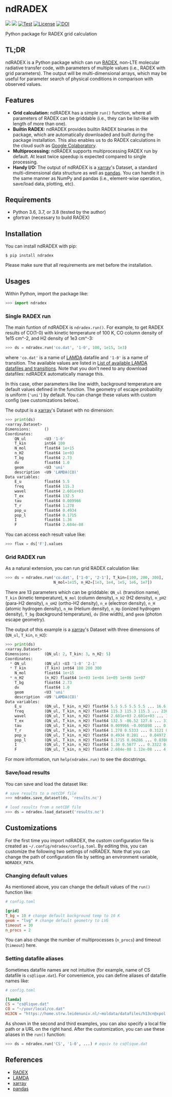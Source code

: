 # ndRADEX

[![](https://img.shields.io/pypi/v/ndradex.svg?label=PyPI&style=flat-square)](https://pypi.org/pypi/ndradex/)
[![](https://img.shields.io/pypi/pyversions/ndradex.svg?label=Python&color=yellow&style=flat-square)](https://pypi.org/pypi/ndradex/)
[![Test](https://img.shields.io/github/workflow/status/astropenguin/ndradex/Test?logo=github&label=Test&style=flat-square)](https://github.com/astropenguin/ndradex/actions)
[![License](https://img.shields.io/badge/license-MIT-blue.svg?label=License&style=flat-square)](LICENSE)
[![DOI](https://img.shields.io/badge/DOI-10.5281/zenodo.3384031-blue?style=flat-square)](https://doi.org/10.5281/zenodo.3384031)

Python package for RADEX grid calculation

## TL;DR

ndRADEX is a Python package which can run [RADEX], non-LTE molecular radiative transfer code, with parameters of multiple values (i.e., RADEX with grid parameters).
The output will be multi-dimensional arrays, which may be useful for parameter search of physical conditions in comparison with observed values.

## Features

- **Grid calculation:** ndRADEX has a simple `run()` function, where all parameters of RADEX can be griddable (i.e., they can be list-like with length of more than one).
- **Builtin RADEX:** ndRADEX provides builtin RADEX binaries in the package, which are automatically downloaded and built during the package installation. This also enables us to do RADEX calculations in the cloud such as [Google Colaboratory](https://colab.research.google.com).
- **Multiprocessing:** ndRADEX supports multiprocessing RADEX run by default. At least twice speedup is expected compared to single processing.
- **Handy I/O:** The output of ndRADEX is a [xarray]'s Dataset, a standard multi-dimensional data structure as well as [pandas]. You can handle it in the same manner as NumPy and pandas (i.e., element-wise operation, save/load data, plotting, etc).

## Requirements

- Python 3.6, 3.7, or 3.8 (tested by the author)
- gfortran (necessary to build RADEX)

## Installation

You can install ndRADEX with pip:

```shell
$ pip install ndradex
```

Please make sure that all requirements are met before the installation.

## Usages

Within Python, import the package like:

```python
>>> import ndradex
```

### Single RADEX run

The main funtion of ndRADEX is `ndradex.run()`.
For example, to get RADEX results of CO(1-0) with kinetic temperature of 100 K, CO column density of 1e15 cm^-2, and H2 density of 1e3 cm^-3:

```python
>>> ds = ndradex.run('co.dat', '1-0', 100, 1e15, 1e3)
```

where `'co.dat'` is a name of [LAMDA] datafile and `'1-0'` is a name of transition.
The available values are listed in [List of available LAMDA datafiles and transitions](https://github.com/astropenguin/ndradex/wiki/List-of-available-LAMDA-datafiles-and-transitions).
Note that you don't need to any download datafiles:
ndRADEX automatically manage this.

In this case, other parameters like line width, background temperature are default values defined in the function.
The geometry of escape probability is uniform (`'uni'`) by default.
You can change these values with custom config (see customizations below).

The output is a [xarray]'s Dataset with no dimension:

```python
>>> print(ds)
<xarray.Dataset>
Dimensions:      ()
Coordinates:
    QN_ul        <U3 '1-0'
    T_kin        int64 100
    N_mol        float64 1e+15
    n_H2         float64 1e+03
    T_bg         float64 2.73
    dv           float64 1.0
    geom         <U3 'uni'
    description  <U9 'LAMDA(CO)'
Data variables:
    E_u          float64 5.5
    freq         float64 115.3
    wavel        float64 2.601e+03
    T_ex         float64 132.5
    tau          float64 0.009966
    T_r          float64 1.278
    pop_u        float64 0.4934
    pop_l        float64 0.1715
    I            float64 1.36
    F            float64 2.684e-08
```

You can access each result value like:

```python
>>> flux = ds['F'].values
```

### Grid RADEX run

As a natural extension, you can run grid RADEX calculation like:

```python
>>> ds = ndradex.run('co.dat', ['1-0', '2-1'], T_kin=[100, 200, 300],
                     N_mol=1e15, n_H2=[1e3, 1e4, 1e5, 1e6, 1e7])
```

There are 13 parameters which can be griddable:
`QN_ul` (transition name), `T_kin` (kinetic temperature), `N_mol` (column density), `n_H2` (H2 density), `n_pH2` (para-H2 density), `n_oH2` (ortho-H2 density), `n_e` (electron density), `n_H` (atomic hydrogen density), `n_He` (Helium density), `n_Hp` (ionized hydrogen density), `T_bg` (background temperature), `dv` (line width), and `geom` (photon escape geometry).

The output of this example is a [xarray]'s Dataset with three dimensions of (`QN_ul`, `T_kin`, `n_H2`):

```python
>>> print(ds)
<xarray.Dataset>
Dimensions:      (QN_ul: 2, T_kin: 3, n_H2: 5)
Coordinates:
  * QN_ul        (QN_ul) <U3 '1-0' '2-1'
  * T_kin        (T_kin) int64 100 200 300
    N_mol        float64 1e+15
  * n_H2         (n_H2) float64 1e+03 1e+04 1e+05 1e+06 1e+07
    T_bg         float64 2.73
    dv           float64 1.0
    geom         <U3 'uni'
    description  <U9 'LAMDA(CO)'
Data variables:
    E_u          (QN_ul, T_kin, n_H2) float64 5.5 5.5 5.5 5.5 ... 16.6 16.6 16.6
    freq         (QN_ul, T_kin, n_H2) float64 115.3 115.3 115.3 ... 230.5 230.5
    wavel        (QN_ul, T_kin, n_H2) float64 2.601e+03 2.601e+03 ... 1.3e+03
    T_ex         (QN_ul, T_kin, n_H2) float64 132.5 -86.52 127.6 ... 316.6 301.6
    tau          (QN_ul, T_kin, n_H2) float64 0.009966 -0.005898 ... 0.0009394
    T_r          (QN_ul, T_kin, n_H2) float64 1.278 0.5333 ... 0.3121 0.2778
    pop_u        (QN_ul, T_kin, n_H2) float64 0.4934 0.201 ... 0.04972 0.04426
    pop_l        (QN_ul, T_kin, n_H2) float64 0.1715 0.06286 ... 0.03089 0.02755
    I            (QN_ul, T_kin, n_H2) float64 1.36 0.5677 ... 0.3322 0.2957
    F            (QN_ul, T_kin, n_H2) float64 2.684e-08 1.12e-08 ... 4.666e-08
```

For more information, run `help(ndradex.run)` to see the docstrings.

### Save/load results

You can save and load the dataset like:

```python
# save results to a netCDF file
>>> ndradex.save_dataset(ds, 'results.nc')

# load results from a netCDF file
>>> ds = ndradex.load_dataset('results.nc')
```

## Customizations

For the first time you import ndRADEX, the custom configuration file is created as `~/.config/ndradex/config.toml`.
By editing this, you can customize the following two settings of ndRADEX.
Note that you can change the path of configuration file by setting an environment variable, `NDRADEX_PATH`.

### Changing default values

As mentioned above, you can change the default values of the `run()` function like:

```toml
# config.toml

[grid]
T_bg = 10 # change default background temp to 10 K
geom = "lvg" # change default geometry to LVG
timeout = 30
n_procs = 2
```

You can also change the number of multiprocesses (`n_procs`) and timeout (`timeout`) here.

### Setting datafile aliases

Sometimes datafile names are not intuitive (for example, name of CS datafile is `cs@lique.dat`).
For convenience, you can define aliases of datafile names like:

```toml
# config.toml

[lamda]
CS = "cs@lique.dat"
CO = "~/your/local/co.dat"
H13CN = "https://home.strw.leidenuniv.nl/~moldata/datafiles/h13cn@xpol.dat"
```

As shown in the second and third examples, you can also specify a local file path or a URL on the right hand.
After the customization, you can use these aliases in the `run()` function:

```python
>>> ds = ndradex.run('CS', '1-0', ...) # equiv to cs@lique.dat
```

## References

- [RADEX]
- [LAMDA]
- [xarray]
- [pandas]

[xarray]: http://xarray.pydata.org/en/stable/
[RADEX]: https://home.strw.leidenuniv.nl/~moldata/radex.html
[LAMDA]: https://home.strw.leidenuniv.nl/~moldata/
[pandas]: https://pandas.pydata.org/
